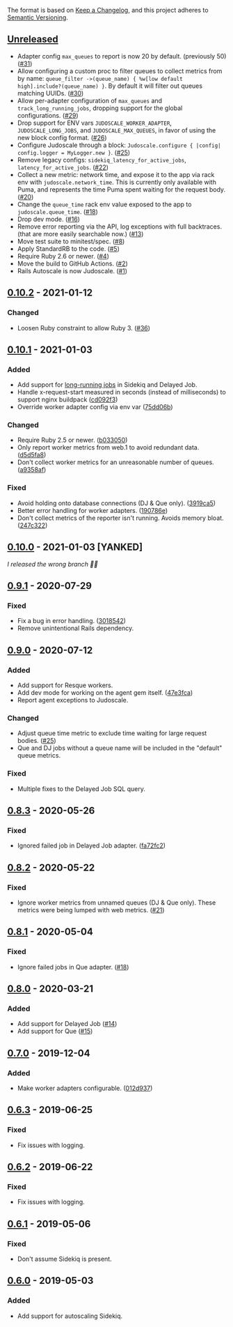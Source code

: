 The format is based on [Keep a Changelog](https://keepachangelog.com/en/1.0.0/),
and this project adheres to [Semantic Versioning](https://semver.org/spec/v2.0.0.html).

## [Unreleased](https://github.com/judoscale/judoscale-ruby/compare/v0.10.2...main)

- Adapter config `max_queues` to report is now 20 by default. (previously 50) ([#31](https://github.com/judoscale/judoscale-ruby/pull/31))
- Allow configuring a custom proc to filter queues to collect metrics from by name: `queue_filter ->(queue_name) { %w[low default high].include?(queue_name) }`. By default it will filter out queues matching UUIDs. ([#30](https://github.com/judoscale/judoscale-ruby/pull/30))
- Allow per-adapter configuration of `max_queues` and `track_long_running_jobs`, dropping support for the global configurations. ([#29](https://github.com/judoscale/judoscale-ruby/pull/29))
- Drop support for ENV vars `JUDOSCALE_WORKER_ADAPTER`, `JUDOSCALE_LONG_JOBS`, and `JUDOSCALE_MAX_QUEUES`, in favor of using the new block config format. ([#26](https://github.com/judoscale/judoscale-ruby/pull/26))
- Configure Judoscale through a block: `Judoscale.configure { |config| config.logger = MyLogger.new }`. ([#25](https://github.com/judoscale/judoscale-ruby/pull/25))
- Remove legacy configs: `sidekiq_latency_for_active_jobs`, `latency_for_active_jobs`. ([#22](https://github.com/judoscale/judoscale-ruby/pull/22))
- Collect a new metric: network time, and expose it to the app via rack env with `judoscale.network_time`. This is currently only available with Puma, and represents the time Puma spent waiting for the request body. ([#20](https://github.com/judoscale/judoscale-ruby/pull/20))
- Change the `queue_time` rack env value exposed to the app to `judoscale.queue_time`. ([#18](https://github.com/judoscale/judoscale-ruby/pull/18))
- Drop dev mode. ([#16](https://github.com/judoscale/judoscale-ruby/pull/16))
- Remove error reporting via the API, log exceptions with full backtraces. (that are more easily searchable now.) ([#13](https://github.com/judoscale/judoscale-ruby/pull/13))
- Move test suite to minitest/spec. ([#8](https://github.com/judoscale/judoscale-ruby/pull/8))
- Apply StandardRB to the code. ([#5](https://github.com/judoscale/judoscale-ruby/pull/5))
- Require Ruby 2.6 or newer. ([#4](https://github.com/judoscale/judoscale-ruby/pull/4))
- Move the build to GitHub Actions. ([#2](https://github.com/judoscale/judoscale-ruby/pull/2))
- Rails Autoscale is now Judoscale. ([#1](https://github.com/judoscale/judoscale-ruby/pull/1))

## [0.10.2](https://github.com/adamlogic/rails_autoscale_agent/compare/v0.10.1...v0.10.2) - 2021-01-12

### Changed

- Loosen Ruby constraint to allow Ruby 3. ([#36](https://github.com/adamlogic/rails_autoscale_agent/pull/36))

## [0.10.1](https://github.com/adamlogic/rails_autoscale_agent/compare/v0.9.1...v0.10.1) - 2021-01-03

### Added

- Add support for [long-running jobs](https://judoscale.com/docs/long-running-jobs/) in Sidekiq and Delayed Job.
- Handle x-request-start measured in seconds (instead of milliseconds) to support nginx buildpack ([cd092f3](https://github.com/adamlogic/rails_autoscale_agent/commit/cd092f38718abf5ffaea866bcae7831d4c910ffd))
- Override worker adapter config via env var ([75dd06b](https://github.com/adamlogic/rails_autoscale_agent/commit/75dd06b2a7ff4eeab829eec24d503dc067c8fe32))

### Changed

- Require Ruby 2.5 or newer. ([b033050](https://github.com/adamlogic/rails_autoscale_agent/commit/b033050b7f9d4d7f1e50dbd780cf0e1822249268))
- Only report worker metrics from web.1 to avoid redundant data. ([d5d5fa8](https://github.com/adamlogic/rails_autoscale_agent/commit/d5d5fa87fb4d7d046832a64edde9ed0c3a6ec75f))
- Don't collect worker metrics for an unreasonable number of queues. ([a9358af](https://github.com/adamlogic/rails_autoscale_agent/commit/a9358af74a29a941d1f1d60a0222077dafd5ce08))

### Fixed

- Avoid holding onto database connections (DJ & Que only). ([3919ca5](https://github.com/adamlogic/rails_autoscale_agent/commit/3919ca54420cafa82abf9f8cd251569f9637482b))
- Better error handling for worker adapters. ([190786e](https://github.com/adamlogic/rails_autoscale_agent/commit/190786e4a910d41e394a3129aac1d23b594dbd9b))
- Don't collect metrics of the reporter isn't running. Avoids memory bloat. ([247c322](https://github.com/adamlogic/rails_autoscale_agent/commit/247c322cffc625a8c6b2395080a048ffb94e7f3b))

## [0.10.0](https://github.com/adamlogic/rails_autoscale_agent/compare/v0.9.1...v0.10.0) - 2021-01-03 [YANKED]

_I released the wrong branch 🤦‍♂️_

## [0.9.1](https://github.com/adamlogic/rails_autoscale_agent/compare/v0.9.0...v0.9.1) - 2020-07-29

### Fixed

- Fix a bug in error handling. ([3018542](https://github.com/adamlogic/rails_autoscale_agent/commit/3018542cd046fc4e1bd6e7da86e72a6aa2d50a8f))
- Remove unintentional Rails dependency.

## [0.9.0](https://github.com/adamlogic/rails_autoscale_agent/compare/v0.8.3...v0.9.0) - 2020-07-12

### Added

- Add support for Resque workers.
- Add dev mode for working on the agent gem itself. ([47e3fca](https://github.com/adamlogic/rails_autoscale_agent/commit/47e3fca5b788f48567a345d9cab3a26b9cd87693))
- Report agent exceptions to Judoscale.

### Changed

- Adjust queue time metric to exclude time waiting for large request bodies. ([#25](https://github.com/adamlogic/rails_autoscale_agent/pull/25))
- Que and DJ jobs without a queue name will be included in the "default" queue metrics.

### Fixed

- Multiple fixes to the Delayed Job SQL query.

## [0.8.3](https://github.com/adamlogic/rails_autoscale_agent/compare/v0.8.2...v0.8.3) - 2020-05-26

### Fixed

- Ignored failed job in Delayed Job adapter. ([fa72fc2](https://github.com/adamlogic/rails_autoscale_agent/compare/v0.8.2...v0.8.3))

## [0.8.2](https://github.com/adamlogic/rails_autoscale_agent/compare/v0.8.1...v0.8.2) - 2020-05-22

### Fixed

- Ignore worker metrics from unnamed queues (DJ & Que only). These metrics were being lumped with web metrics. ([#21](https://github.com/adamlogic/rails_autoscale_agent/pull/21))

## [0.8.1](https://github.com/adamlogic/rails_autoscale_agent/compare/v0.8.0...v0.8.1) - 2020-05-04

### Fixed

- Ignore failed jobs in Que adapter. ([#18](https://github.com/adamlogic/rails_autoscale_agent/pull/18))

## [0.8.0](https://github.com/adamlogic/rails_autoscale_agent/compare/v0.7.0...v0.8.0) - 2020-03-21

### Added

- Add support for Delayed Job ([#14](https://github.com/adamlogic/rails_autoscale_agent/pull/14))
- Add support for Que ([#15](https://github.com/adamlogic/rails_autoscale_agent/pull/15))

## [0.7.0](https://github.com/adamlogic/rails_autoscale_agent/compare/v0.6.3...v0.7.0) - 2019-12-04

### Added

- Make worker adapters configurable. ([012d937](https://github.com/adamlogic/rails_autoscale_agent/commit/012d9379296763f5e42df95f05b066fe82ab0051))

## [0.6.3](https://github.com/adamlogic/rails_autoscale_agent/compare/v0.6.2...v0.6.3) - 2019-06-25

### Fixed

- Fix issues with logging.

## [0.6.2](https://github.com/adamlogic/rails_autoscale_agent/compare/v0.6.1...v0.6.2) - 2019-06-22

### Fixed

- Fix issues with logging.

## [0.6.1](https://github.com/adamlogic/rails_autoscale_agent/compare/v0.6.0...v0.6.1) - 2019-05-06

### Fixed

- Don't assume Sidekiq is present.

## [0.6.0](https://github.com/adamlogic/rails_autoscale_agent/compare/v0.4.1...v0.6.0) - 2019-05-03

### Added

- Add support for autoscaling Sidekiq.
